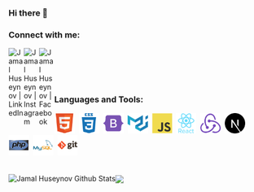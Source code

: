 ### Hi there 👋

<!--
**jmlhsynv/jmlhsynv** is a ✨ _special_ ✨ repository because its `README.md` (this file) appears on your GitHub profile.

Here are some ideas to get you started:

- 🔭 I’m currently working on ...
- 🌱 I’m currently learning ...
- 👯 I’m looking to collaborate on ...
- 🤔 I’m looking for help with ...
- 💬 Ask me about ...
- 📫 How to reach me: ...
- 😄 Pronouns: ...
- ⚡ Fun fact: ...
-->
### Connect with me:

[<img align="left" alt="Jamal Huseynov | LinkedIn" width="30px" src="https://cdn.jsdelivr.net/npm/simple-icons@v3/icons/linkedin.svg" />](https://www.linkedin.com/in/camal-huseynov-442694132/)

[<img align="left" alt="Jamal Huseynov | Instagram" width="30px" src="https://cdn.jsdelivr.net/npm/simple-icons@v3/icons/instagram.svg" />](https://www.instagram.com/jmlhsynv/)

[<img align="left" alt="Jamal Huseynov | Facebook" width="30px" src="https://cdn.jsdelivr.net/npm/simple-icons@v3/icons/facebook.svg" />](https://www.facebook.com/jmlhsynv)


<br />
<br />
<br />
<br />

### Languages and Tools:

<div>
  <img src="https://github.com/devicons/devicon/blob/master/icons/html5/html5-original.svg" title="HTML5" alt="HTML" width="40" height="40"/>&nbsp;
  <img src="https://github.com/devicons/devicon/blob/master/icons/css3/css3-plain-wordmark.svg"  title="CSS3" alt="CSS" width="40" height="40"/>&nbsp;
  <img src="https://github.com/devicons/devicon/blob/master/icons/bootstrap/bootstrap-plain.svg"  title="Bootstrap" alt="Bootstrap" width="40" height="40"/>&nbsp;
  <img src="https://github.com/devicons/devicon/blob/master/icons/materialui/materialui-original.svg" title="Material UI" alt="Material UI" width="40" height="40"/>&nbsp;
  <img src="https://github.com/devicons/devicon/blob/master/icons/javascript/javascript-original.svg" title="JavaScript" alt="JavaScript" width="40" height="40"/>&nbsp;
  <img src="https://github.com/devicons/devicon/blob/master/icons/react/react-original-wordmark.svg" title="React" alt="React" width="40" height="40"/>&nbsp;
  <img src="https://github.com/devicons/devicon/blob/master/icons/redux/redux-original.svg" title="Redux" alt="Redux " width="40" height="40"/>&nbsp;
  <img src="https://github.com/devicons/devicon/blob/master/icons/nextjs/nextjs-original.svg" title="Nextjs" alt="Nextjs " width="40" height="40"/>&nbsp;
  <img src="https://github.com/devicons/devicon/blob/master/icons/php/php-original.svg" title="PHP" alt="PHP " width="40" height="40"/>&nbsp;
  <img src="https://github.com/devicons/devicon/blob/master/icons/mysql/mysql-original-wordmark.svg" title="MySQL"  alt="MySQL" width="40" height="40"/>&nbsp;
  <img src="https://github.com/devicons/devicon/blob/master/icons/git/git-original-wordmark.svg" title="Git" alt="Git" width="40" height="40"/>
</div>



<br />
<br />
<img  align="left"  alt="Jamal Huseynov Github Stats"  src="https://github-readme-stats.vercel.app/api?username=jmlhsynv&show_icons=true&hide_border=true&theme=radical" />

<img align="center" src="https://github-readme-stats.anuraghazra1.vercel.app/api/top-langs/?username=jmlhsynv&layout=compact&theme=radical" />

